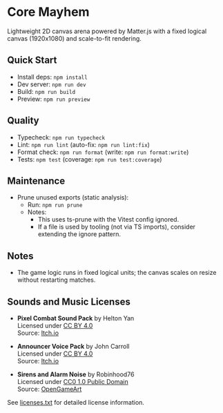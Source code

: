# Core Mayhem

Lightweight 2D canvas arena powered by Matter.js with a fixed logical canvas (1920x1080) and scale-to-fit rendering.

## Quick Start

- Install deps: `npm install`
- Dev server: `npm run dev`
- Build: `npm run build`
- Preview: `npm run preview`

## Quality

- Typecheck: `npm run typecheck`
- Lint: `npm run lint` (auto-fix: `npm run lint:fix`)
- Format check: `npm run format` (write: `npm run format:write`)
- Tests: `npm test` (coverage: `npm run test:coverage`)

## Maintenance

- Prune unused exports (static analysis):
  - Run: `npm run prune`
  - Notes:
    - This uses ts-prune with the Vitest config ignored.
    - If a file is used by tooling (not via TS imports), consider extending the ignore pattern.

## Notes

- The game logic runs in fixed logical units; the canvas scales on resize without restarting matches.

## Sounds and Music Licenses

- **Pixel Combat Sound Pack** by Helton Yan  
  Licensed under [CC BY 4.0](https://creativecommons.org/licenses/by/4.0/)  
  Source: [Itch.io](https://heltonyan.itch.io/pixelcombat)

- **Announcer Voice Pack** by John Carroll  
  Licensed under [CC BY 4.0](https://creativecommons.org/licenses/by/4.0/)  
  Source: [Itch.io](https://johncarroll.itch.io/announcer-voice-pack)

- **Sirens and Alarm Noise** by Robinhood76  
  Licensed under [CC0 1.0 Public Domain](https://creativecommons.org/publicdomain/zero/1.0/)  
  Source: [OpenGameArt](https://opengameart.org/content/sirens-and-alarm-noise)

See [licenses.txt](licenses.txt) for detailed license information.
